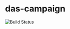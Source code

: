 # das-campaign

[![Build Status](https://sfa-gov-uk.visualstudio.com/Digital%20Apprenticeship%20Service/_apis/build/status/das-campaign)](https://sfa-gov-uk.visualstudio.com/Digital%20Apprenticeship%20Service/_build/latest?definitionId=1232)

